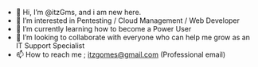- 👋 Hi, I’m @itzGms, and i am new here.
- 👀 I’m interested in Pentesting / Cloud Management / Web Developer
- 🌱 I’m currently learning how to become a Power User
- 💞️ I’m looking to collaborate with everyone who can help me grow as an IT Support Specialist
- 📫 How to reach me ; itzgomes@gmail.com (Professional email)

<!---
itzGms/itzGms is a ✨ special ✨ repository because its `README.md` (this file) appears on your GitHub profile.
You can click the Preview link to take a look at your changes.
--->
